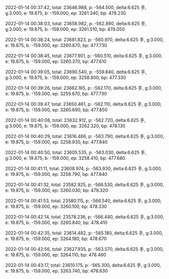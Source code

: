 2022-01-14 00:37:42, total: 23646.988, p: -564.500, delta:6.625 手, g:3.000, e: 19.875, b: -159.000, ep: 3261.340, bp: 478.230

2022-01-14 00:38:03, total: 23658.982, p: -562.890, delta:6.625 手, g:3.000, e: 19.875, b: -159.000, ep: 3261.510, bp: 478.050

2022-01-14 00:38:24, total: 23681.823, p: -560.970, delta:6.625 手, g:3.000, e: 19.875, b: -159.000, ep: 3260.870, bp: 477.730

2022-01-14 00:38:45, total: 23677.901, p: -560.510, delta:6.625 手, g:3.000, e: 19.875, b: -159.000, ep: 3260.370, bp: 477.610

2022-01-14 00:39:05, total: 23690.540, p: -559.840, delta:6.625 手, g:3.000, e: 19.875, b: -159.000, ep: 3258.800, bp: 477.330

2022-01-14 00:39:26, total: 23662.165, p: -562.170, delta:6.625 手, g:3.000, e: 19.875, b: -159.000, ep: 3259.670, bp: 477.730

2022-01-14 00:39:47, total: 23650.461, p: -562.110, delta:6.625 手, g:3.000, e: 19.875, b: -159.000, ep: 3260.690, bp: 477.850

2022-01-14 00:40:08, total: 23632.912, p: -562.720, delta:6.625 手, g:3.000, e: 19.875, b: -159.000, ep: 3262.320, bp: 478.130

2022-01-14 00:40:29, total: 23616.466, p: -563.790, delta:6.625 手, g:3.000, e: 19.875, b: -159.000, ep: 3258.930, bp: 477.840

2022-01-14 00:40:50, total: 23605.535, p: -563.030, delta:6.625 手, g:3.000, e: 19.875, b: -159.000, ep: 3258.410, bp: 477.680

2022-01-14 00:41:11, total: 23608.974, p: -563.930, delta:6.625 手, g:3.000, e: 19.875, b: -159.000, ep: 3258.790, bp: 477.840

2022-01-14 00:41:32, total: 23582.925, p: -566.530, delta:6.625 手, g:3.000, e: 19.875, b: -159.000, ep: 3260.030, bp: 478.320

2022-01-14 00:41:53, total: 23580.115, p: -566.540, delta:6.625 手, g:3.000, e: 19.875, b: -159.000, ep: 3260.100, bp: 478.330

2022-01-14 00:42:14, total: 23578.236, p: -566.440, delta:6.625 手, g:3.000, e: 19.875, b: -159.000, ep: 3260.840, bp: 478.410

2022-01-14 00:42:35, total: 23614.482, p: -565.180, delta:6.625 手, g:3.000, e: 19.875, b: -159.000, ep: 3264.180, bp: 478.670

2022-01-14 00:42:56, total: 23627.935, p: -563.570, delta:6.625 手, g:3.000, e: 19.875, b: -159.000, ep: 3264.110, bp: 478.460

2022-01-14 00:43:17, total: 23610.175, p: -565.300, delta:6.625 手, g:3.000, e: 19.875, b: -159.000, ep: 3263.740, bp: 478.630